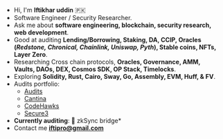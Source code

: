 - Hi, I'm **Iftikhar uddin** 🇵🇰
- Software Engineer / Security Researcher.
- Ask me about **software engineering, blockchain, security research, web development**.
- Good at auditing **Lending/Borrowing, Staking, DA, CCIP, Oracles (_Redstone, Chronical, Chainlink, Uniswap, Pyth_), Stable coins, NFTs, Layer Zero**.
- Researching Cross chain protocols, **Oracles, Governance, AMM, Vaults, DAOs, DEX, Cosmos SDK, OP Stack, Timelocks**.
- Exploring **Solidity, Rust, Cairo, Sway, Go, Assembly, EVM, Huff, & FV**.
- Audits portfolio:
  - [Audits](https://github.com/iftikharuddin/audit-reports)
  - [Cantina](https://cantina.xyz/u/0xTheBlackPanther)
  - [CodeHawks](https://profiles.cyfrin.io/u/0xtheblackpanther)
  - [Secure3](https://app.secure3.io/profile/0xtheblackpanther)
- **Currently auditing**: 🔴 zkSync bridge* 
- Contact me **iftipro@gmail.com**





